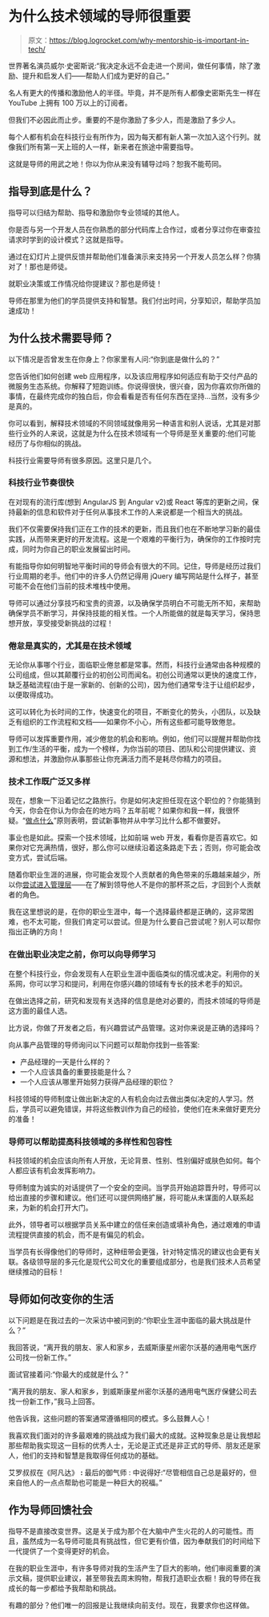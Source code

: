 # 为什么技术领域的导师很重要

> 原文：<https://blog.logrocket.com/why-mentorship-is-important-in-tech/>

世界著名演员威尔·史密斯说:“我决定永远不会走进一个房间，做任何事情，除了激励、提升和启发人们——帮助人们成为更好的自己。”

名人有更大的传播和激励他人的半径。毕竟，并不是所有人都像史密斯先生一样在 YouTube 上拥有 100 万以上的订阅者。

但我们不必因此而止步。重要的不是你激励了多少人，而是激励了多少人。

每个人都有机会在科技行业有所作为，因为每天都有新人第一次加入这个行列。就像我们所有第一天上班的人一样，新来者在旅途中需要指导。

这就是导师的用武之地！你以为你从来没有辅导过吗？恕我不能苟同。

## 指导到底是什么？

指导可以归结为帮助、指导和激励你专业领域的其他人。

你是否与另一个开发人员在你熟悉的部分代码库上合作过，或者分享过你在审查拉请求时学到的设计模式？这就是指导。

通过在幻灯片上提供反馈并帮助他们准备演示来支持另一个开发人员怎么样？你猜对了！那也是师徒。

就职业决策或工作情况给你提建议？那也是师徒！

导师在那里为他们的学员提供支持和智慧。我们付出时间，分享知识，帮助学员加速成功！

## 为什么技术需要导师？

以下情况是否曾发生在你身上？你家里有人问:“你到底是做什么的？”

您告诉他们如何创建 web 应用程序，以及该应用程序如何适应有助于交付产品的微服务生态系统。你解释了短跑训练。你说得很快，很兴奋，因为你喜欢你所做的事情，在最终完成你的独白后，你会看看是否有任何东西在坚持…当然，没有多少是真的。

你可以看到，解释技术领域的不同领域就像用另一种语言和别人说话，尤其是对那些行业外的人来说，这就是为什么在技术领域有一个导师是至关重要的:他们可能经历了与你相似的挑战。

科技行业需要导师有很多原因。这里只是几个。

### 科技行业节奏很快

在对现有的流行库(想到 AngularJS 到 Angular v2)或 React 等库的更新之间，保持最新的信息和软件对于任何从事技术工作的人来说都是一个相当大的挑战。

我们不仅需要保持我们正在工作的技术的更新，而且我们也在不断地学习新的最佳实践，从而带来更好的开发流程。这是一个艰难的平衡行为，确保你的工作按时完成，同时为你自己的职业发展留出时间。

有能指导你如何明智地平衡时间的导师会有很大的不同。记住，导师是经历过我们行业周期的老手。他们中的许多人仍然记得用 jQuery 编写网站是什么样子，甚至可能不会在他们当前的技术堆栈中使用。

导师可以通过分享技巧和宝贵的资源，以及确保学员明白不可能无所不知，来帮助确保学员不断学习，并保持技能的相关性。一个人所能做的就是每天学习，保持思想开放，享受接受新挑战的过程！

### 倦怠是真实的，尤其是在技术领域

无论你从事哪个行业，面临职业倦怠都是常事。然而，科技行业通常由各种规模的公司组成，但以其颠覆行业的初创公司而闻名。初创公司通常以更快的速度工作，缺乏基础流程(由于是一家新的、创新的公司)，因为他们通常专注于让组织起步，以便取得成功。

这可以转化为长时间的工作，快速变化的项目，不断变化的势头，小团队，以及缺乏有组织的工作流程和文档——如果你不小心，所有这些都可能导致倦怠。

导师可以发挥重要作用，减少倦怠的机会和影响。例如，他们可以提醒并帮助你找到工作/生活的平衡，成为一个榜样，为你当前的项目、团队和公司提供建议、资源和想法，并激励你从事那些让你充满活力而不是耗尽你精力的项目。

### 技术工作既广泛又多样

现在，想象一下沿着记忆之路旅行。你是如何决定担任现在这个职位的？你能猜到今天，你会在你认为你会在的地方吗？五年前呢？如果你和我一样，我很怀疑。“[做点什么](https://markmanson.net/how-to-get-motivated)”原则表明，尝试新事物并从中学习比什么都不做要好。

事业也是如此。探索一个技术领域，比如前端 web 开发，看看你是否喜欢它。如果你对它充满热情，很好，那么你可以继续沿着这条路走下去；否则，你可能会改变方式，尝试后端。

随着你职业生涯的进展，你可能会发现个人贡献者的角色带来的乐趣越来越少，所以你[尝试进入管理层](https://blog.logrocket.com/logrocket-interviews-whole-engineer/)——在了解到领导他人不是你的那杯茶之后，才回到个人贡献者的角色。

我在这里想说的是，在你的职业生涯中，每一个选择最终都是正确的，这非常困难，也不太可能，但我们肯定可以尝试。但是为什么要自己尝试呢？别人可以帮你指出正确的方向！

### 在做出职业决定之前，你可以向导师学习

在整个科技行业，你会发现有人在职业生涯中面临类似的情况或决定。利用你的关系网，你可以学习和提问，利用在你感兴趣的领域有专长的技术老手的知识。

在做出选择之前，研究和发现有关选择的信息是绝对必要的，而技术领域的导师是这方面的最佳人选。

比方说，你做了开发者之后，有兴趣尝试产品管理。这对你来说是正确的选择吗？

向从事产品管理的导师询问以下问题可以帮助你找到一些答案:

*   产品经理的一天是什么样的？
*   一个人应该具备的重要技能是什么？
*   一个人应该从哪里开始努力获得产品经理的职位？

科技领域的导师制度让做出新决定的人有机会向过去做出类似决定的人学习。然后，学员可以避免错误，并将这些教训作为自己的经验，使他们在未来做好更充分的准备！

### 导师可以帮助提高科技领域的多样性和包容性

科技领域的机会应该向所有人开放，无论背景、性别、性别偏好或肤色如何。每个人都应该有机会发挥影响力。

导师制度为诚实的对话提供了一个安全的空间。当学员开始追踪晋升时，导师可以给出直接的步骤和建议。他们还可以提供网络扩展，将可能从未谋面的人联系起来，为新的机会打开大门。

此外，领导者可以根据学员关系中建立的信任来创造或填补角色，通过艰难的申请流程提供直接的机会，而不是有偏见的机会。

当学员有长得像他们的导师时，这种纽带会更强，针对特定情况的建议也会更有关联。各级领导层的多元化是现代公司文化的重要组成部分，也是我们技术人员希望继续推动的目标！

## 导师如何改变你的生活

以下问题是在我过去的一次采访中被问到的:“你职业生涯中面临的最大挑战是什么？”

我回答说，“离开我的朋友、家人和家乡，去威斯康星州密尔沃基的通用电气医疗公司找一份新工作。”

面试官接着问:“你最大的成就是什么？”

“离开我的朋友、家人和家乡，到威斯康星州密尔沃基的通用电气医疗保健公司去找一份新工作，”我马上回答。

他告诉我，这些问题的答案通常遵循相同的模式。多么鼓舞人心！

我喜欢我们面对的许多最艰难的挑战成为我们最大的成就。这种现象总是让我想起那些帮助我实现这一目标的优秀人士，无论是正式还是非正式的导师、朋友还是家人，他们的支持和智慧是我取得任何成功的基础。

艾罗叔叔在《阿凡达》 **:** 最后的御气师 : 中说得好:“尽管相信自己总是最好的，但来自他人的一点点帮助也可能是一种巨大的祝福。”

## 作为导师回馈社会

指导不是直接改变世界。这是关于成为那个在大脑中产生火花的人的可能性。而且，虽然成为一名导师可能具有挑战性，但它更有价值，因为奉献我们的时间给下一代提供了一个变得更好的机会。

在我的职业生涯中，有许多导师对我的生活产生了巨大的影响，他们审阅重要的演示文稿，提供职业建议，甚至带我去周末购物，帮我打造职业衣橱！我的导师在我成长的每一步都给予我帮助和挑战。

有趣的部分？他们唯一的回报是让我继续向前支付。现在，我要求你也这样做。